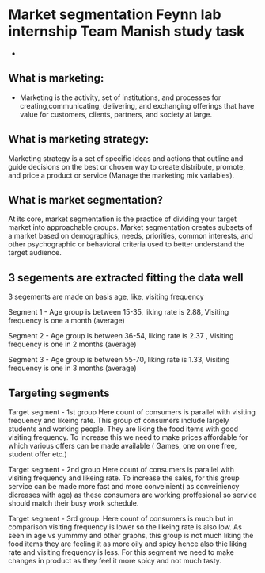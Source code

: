 
# Market segmentation Feynn lab internship Team Manish study task
-



## What is marketing:

 - Marketing is the activity, set of institutions, and processes for creating,communicating, delivering, and exchanging offerings that have value for customers, clients, partners, and society at large.
## What is marketing strategy:
Marketing strategy is a set of specific ideas and actions that outline and guide decisions on the best or chosen way to create,distribute, promote, and price a product or service (Manage the marketing mix variables).
## What is market segmentation?
At its core, market segmentation is the practice of dividing your target market into approachable groups. Market segmentation creates subsets of a market based on demographics, needs, priorities, common interests, and other psychographic or behavioral criteria used to better understand the target audience.
## 3 segements are extracted fitting the data well
3 segements are made on basis age, like, visiting frequency

Segment 1 - Age group is between 15-35, liking rate is 2.88, Visiting frequency is one a month (average)

Segment 2 - Age group is between 36-54, liking rate is 2.37 , Visiting frequency is one in 2 months (average)

Segment 3 - Age group is between 55-70, liking rate is 1.33, Visiting frequency is one in 3 months (average)
## Targeting segments
Target segment - 1st group
Here count of consumers is parallel with visiting frequency and likeing rate. This group of consumers include largely students and working people. They are liking the food items with good visiting frequency. To increase this we need to make prices affordable for which various offers can be made available ( Games, one on one free, student offer etc.)

Target segment - 2nd group
Here count of consumers is parallel with visiting frequency and likeing rate. To increase the sales, for this group service can be made more fast and more conveinient( as conveiniency dicreases with age) as these consumers are working proffesional so service should match their busy work schedule.

Target segment - 3rd group.
Here count of consumers is much but in comparison visiting frequency is lower so the likeing rate is also low. As seen in age vs yummmy and other graphs, this group is not much liking the food items they are feeling it as more oily and spicy hence also thie liking rate and visiting frequency is less. For this segment we need to make changes in product as they feel it more spicy and not much tasty.